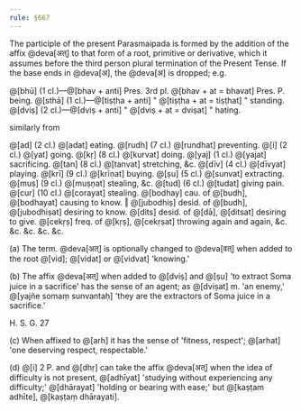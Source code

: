 ```yaml
---
rule: §667
---
```


The participle of the present Parasmaipada is formed by the addition of the affix @deva[अत्] to that form of a root, primitive or derivative, which it assumes before the third person plural termination of the Present Tense. If the base ends in @deva[अ], the @deva[अ] is dropped; e.g.

@[bhū] (1 cl.)—@[bhav + anti] Pres. 3rd pl. @[bhav + at = bhavat] Pres. P. being.
@[sthā] (1 cl.)—@[tiṣṭha + anti] " @[tiṣṭha + at = tiṣṭhat] " standing.
@[dviṣ] (2 cl.)—@[dviṣ + anti] " @[dviṣ + at = dviṣat] " hating.

similarly from

@[ad] (2 cl.) @[adat] eating. @[rudh] (7 cl.) @[rundhat] preventing.
@[i] (2 cl.) @[yat] going. @[kṛ] (8 cl.) @[kurvat] doing.
@[yaj] (1 cl.) @[yajat] sacrificing. @[tan] (8 cl.) @[tanvat] stretching, &c.
@[dīv] (4 cl.) @[dīvyat] playing. @[krī] (9 cl.) @[krīṇat] buying.
@[ṣu] (5 cl.) @[sunvat] extracting. @[muṣ] (9 cl.) @[muṣṇat] stealing, &c.
@[tud] (6 cl.) @[tudat] giving pain. @[cur] (10 cl.) @[corayat] stealing.
@[bodhay] cau. of @[budh], @[bodhayat] causing to know. ‖ @[jubodhiṣ] desid. of @[budh], @[jubodhiṣat] desiring to know.
@[dits] desid. of @[dā], @[ditsat] desiring to give.
@[cekṛṣ] freq. of @[kṛṣ], @[cekṛṣat] throwing again and again,
&c. &c. &c. &c. &c.

(a) The term. @deva[अत्] is optionally changed to @deva[वत्] when added to the root @[vid]; @[vidat] or @[vidvat] 'knowing.'

(b) The affix @deva[अत्] when added to @[dviṣ] and @[ṣu] 'to extract Soma juice in a sacrifice' has the sense of an agent; as @[dviṣat] m. 'an enemy,' @[yajñe somaṃ sunvantaḥ] 'they are the extractors of Soma juice in a sacrifice.'

H. S. G. 27

(c) When affixed to @[arh] it has the sense of 'fitness, respect'; @[arhat] 'one deserving respect, respectable.'

(d) @[i] 2 P. and @[dhṛ] can take the affix @deva[अत्] when the idea of difficulty is not present, @[adhīyat] 'studying without experiencing any difficulty;' @[dhārayat] 'holding or bearing with ease;' but @[kaṣṭam adhīte], @[kaṣṭaṃ dhārayati].